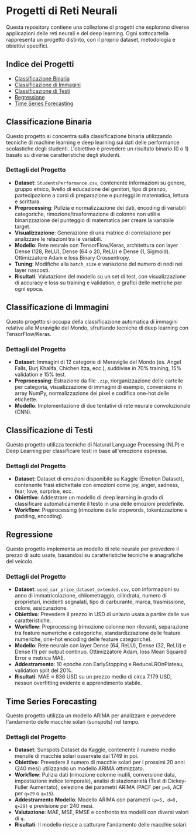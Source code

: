 # Progetti di Reti Neurali

Questa repository contiene una collezione di progetti che esplorano diverse applicazioni delle reti neurali e del deep learning. Ogni sottocartella rappresenta un progetto distinto, con il proprio dataset, metodologia e obiettivi specifici.

## Indice dei Progetti

- [Classificazione Binaria](#classificazione-binaria)
- [Classificazione di Immagini](#classificazione-di-immagini)
- [Classificazione di Testi](#classificazione-di-testi)
- [Regressione](#regressione)
- [Time Series Forecasting](#time-series-forecasting)




## Classificazione Binaria

Questo progetto si concentra sulla classificazione binaria utilizzando tecniche di machine learning e deep learning sui dati delle performance scolastiche degli studenti. L'obiettivo è prevedere un risultato binario (0 o 1) basato su diverse caratteristiche degli studenti.

### Dettagli del Progetto

- **Dataset**: `StudentsPerformance.csv`, contenente informazioni su genere, gruppo etnico, livello di educazione dei genitori, tipo di pranzo, partecipazione a corsi di preparazione e punteggi in matematica, lettura e scrittura.
- **Preprocessing**: Pulizia e normalizzazione dei dati, encoding di variabili categoriche, rimozione/trasformazione di colonne non utili e binarizzazione del punteggio di matematica per creare la variabile target.
- **Visualizzazione**: Generazione di una matrice di correlazione per analizzare le relazioni tra le variabili.
- **Modello**: Rete neurale con TensorFlow/Keras, architettura con layer Dense (128, ReLU), Dense (64 o 20, ReLU) e Dense (1, Sigmoid). Ottimizzatore Adam e loss Binary Crossentropy.
- **Tuning**: Modifiche alla `batch_size` e variazione del numero di nodi nei layer nascosti.
- **Risultati**: Valutazione del modello su un set di test, con visualizzazione di accuracy e loss su training e validation, e grafici delle metriche per ogni epoca.




## Classificazione di Immagini

Questo progetto si occupa della classificazione automatica di immagini relative alle Meraviglie del Mondo, sfruttando tecniche di deep learning con TensorFlow/Keras.

### Dettagli del Progetto

- **Dataset**: Immagini di 12 categorie di Meraviglie del Mondo (es. Angel Falls, Burj Khalifa, Chichen Itza, ecc.), suddivise in 70% training, 15% validation e 15% test.
- **Preprocessing**: Estrazione da file `.zip`, riorganizzazione delle cartelle per categoria, visualizzazione di immagini di esempio, conversione in array NumPy, normalizzazione dei pixel e codifica one-hot delle etichette.
- **Modello**: Implementazione di due tentativi di rete neurale convoluzionale (CNN).




## Classificazione di Testi

Questo progetto utilizza tecniche di Natural Language Processing (NLP) e Deep Learning per classificare testi in base all'emozione espressa.

### Dettagli del Progetto

- **Dataset**: Dataset di emozioni disponibile su Kaggle (Emotion Dataset), contenente frasi etichettate con emozioni come joy, anger, sadness, fear, love, surprise, ecc.
- **Obiettivo**: Addestrare un modello di deep learning in grado di classificare automaticamente il testo in una delle emozioni predefinite.
- **Workflow**: Preprocessing (rimozione delle stopwords, tokenizzazione e padding, encoding).




## Regressione

Questo progetto implementa un modello di rete neurale per prevedere il prezzo di auto usate, basandosi su caratteristiche tecniche e anagrafiche del veicolo.

### Dettagli del Progetto

- **Dataset**: `used_car_price_dataset_extended.csv`, con informazioni su anno di immatricolazione, chilometraggio, cilindrata, numero di proprietari, incidenti segnalati, tipo di carburante, marca, trasmissione, colore, assicurazione.
- **Obiettivo**: Prevedere il prezzo in USD di un’auto usata a partire dalle sue caratteristiche.
- **Workflow**: Preprocessing (rimozione colonne non rilevanti, separazione tra feature numeriche e categoriche, standardizzazione delle feature numeriche, one-hot encoding delle feature categoriche).
- **Modello**: Rete neurale con layer Dense (64, ReLU), Dense (32, ReLU) e Dense (1) per output continuo. Ottimizzatore Adam, loss Mean Squared Error e metrica MAE.
- **Addestramento**: 10 epoche con EarlyStopping e ReduceLROnPlateau, validation split del 20%.
- **Risultati**: MAE ≈ 836 USD su un prezzo medio di circa 7.179 USD, nessun overfitting evidente e apprendimento stabile.




## Time Series Forecasting

Questo progetto utilizza un modello ARIMA per analizzare e prevedere l'andamento delle macchie solari (sunspots) nel tempo.

### Dettagli del Progetto

- **Dataset**: Sunspots Dataset da Kaggle, contenente il numero medio mensile di macchie solari osservate dal 1749 in poi.
- **Obiettivo**: Prevedere il numero di macchie solari per i prossimi 20 anni (240 mesi) utilizzando un modello ARIMA ottimizzato.
- **Workflow**: Pulizia dati (rimozione colonne inutili, conversione data, impostazione indice temporale), analisi di stazionarietà (Test di Dickey-Fuller Aumentato), selezione dei parametri ARIMA (PACF per `p=5`, ACF per `q=29` o `q=15`).
- **Addestramento Modello**: Modello ARIMA con parametri `(p=5, d=0, q=29)` e previsione per 240 mesi.
- **Valutazione**: MAE, MSE, RMSE e confronto tra modelli con diversi valori di `q`.
- **Risultati**: Il modello riesce a catturare l'andamento delle macchie solari.



